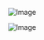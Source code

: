 ![Image](https://github.com/user-attachments/assets/cf3fdcd5-2a50-41b9-bc2c-19ff5c10d276)

![Image](https://github.com/user-attachments/assets/ccf807d2-a846-460d-9376-4c46f2be0027)

